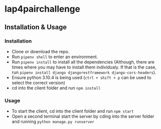 # lap4pairchallenge

## Installation & Usage

### Installation

* Clone or download the repo.
* Run `pipenv shell` to enter an environment. 
* Run `pipenv install` to install all the dependencies (Although, there are times where you may have to install them individualy. If that is the case, run `pipenv install django djangorestframework django-cors-headers`). 
* Ensure python 3.10.4 is being used (`ctrl + shift + p` can be used to select the correct version)
* cd into the client folder and run `npm install`

### Usage

* To start the client, cd into the client folder and run `npm start`
* Open a second terminal start the server by cding into the server folder and running `python manage.py runserver`
